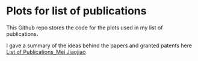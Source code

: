 # Plots for list of publications

This Github repo stores the code for the plots used in my list of publications.

I gave a summary of the ideas behind the papers and granted patents here [List of Publications_Mei Jiaojiao](https://github.com/JIAOJIAOMEI/Plots-for-list-of-publications/blob/main/List%20of%20Publications.pdf)
